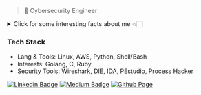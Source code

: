 
> 🔐 Cybersecurity Engineer

<details>
  <summary>Click for some interesting facts about me 👈🏻</summary>
  <pre>
    > Call me Bea (Bee-ah, sounds quite like 'Bia') 👀
    > Graduated in Cybersecurity and post-graduated in Computer Forensics
    > I have expertise on threat actors and the Mitre Att&ck framework
    > I play around with malware analysis
    > I really like birds!! </pre>
</details>

### Tech Stack

- Lang & Tools: Linux, AWS, Python, Shell/Bash
- Interests: Golang, C, Ruby
- Security Tools: Wireshark, DIE, IDA, PEstudio, Process Hacker





 [![Linkedin Badge](https://img.shields.io/badge/LinkedIn-000000?style=for-the-badge&logo=linkedin&logoColor=white)](https://www.linkedin.com/in/beapereiras/)  [![Medium Badge](https://img.shields.io/badge/Medium-000000?style=for-the-badge&logo=medium&logoColor=white)](https://litio.medium.com/) [![Github Page](https://img.shields.io/badge/GitHub_Page-000000?style=for-the-badge&logo=github&logoColor=white)](https://0wlexe.github.io)



<!--
**j4nedoe/j4nedoe** is a ✨ _special_ ✨ repository because its `README.md` (this file) appears on your GitHub profile.

Here are some ideas to get you started:

# Titulo

- 🔭 I’m currently working on ...
- 🌱 I’m currently learning ...
- 👯 I’m looking to collaborate on ...
- 🤔 I’m looking for help with ...
- 💬 Ask me about ...
- 📫 How to reach me: ...
- 😄 Pronouns: ...
- ⚡ Fun fact: ...
-->
